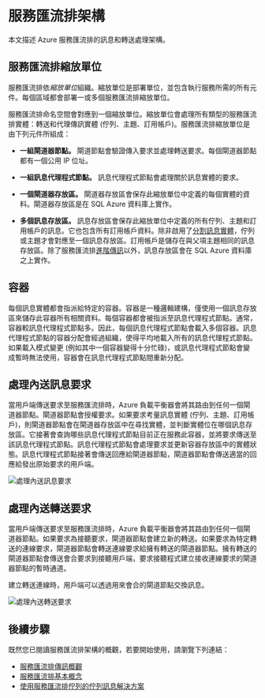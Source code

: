 <properties 
    pageTitle="服務匯流排架構 | Microsoft Azure"
    description="描述 Azure 服務匯流排的訊息和轉送處理架構。"
    services="service-bus"
    documentationCenter="na"
    authors="sethmanheim"
    manager="timlt"
    editor="" />
<tags 
    ms.service="service-bus"
    ms.devlang="na"
    ms.topic="get-started-article"
    ms.tgt_pltfrm="na"
    ms.workload="na"
    ms.date="07/11/2016"
    ms.author="sethm" />

# 服務匯流排架構

本文描述 Azure 服務匯流排的訊息和轉送處理架構。

## 服務匯流排縮放單位

服務匯流排依*縮放單位*組織。縮放單位是部署單位，並包含執行服務所需的所有元件。每個區域都會部署一或多個服務匯流排縮放單位。

服務匯流排命名空間會對應到一個縮放單位。縮放單位會處理所有類型的服務匯流排實體：轉送和代理傳訊實體 (佇列、主題、訂用帳戶)。服務匯流排縮放單位是由下列元件所組成：

- **一組閘道器節點。** 閘道節點會驗證傳入要求並處理轉送要求。每個閘道器節點都有一個公用 IP 位址。

- **一組訊息代理程式節點。** 訊息代理程式節點會處理關於訊息實體的要求。

- **一個閘道器存放區。** 閘道器存放區會保存此縮放單位中定義的每個實體的資料。閘道器存放區是在 SQL Azure 資料庫上實作。

- **多個訊息存放區。** 訊息存放區會保存此縮放單位中定義的所有佇列、主題和訂用帳戶的訊息。它也包含所有訂用帳戶資料。除非啟用了[分割訊息實體](../service-bus-messaging/service-bus-partitioning.md)，佇列或主題才會對應至一個訊息存放區。訂用帳戶是儲存在與父項主題相同的訊息存放區。除了服務匯流排[進階傳訊](../service-bus-messaging/service-bus-premium-messaging.md)以外，訊息存放區會在 SQL Azure 資料庫之上實作。

## 容器

每個訊息實體都會指派給特定的容器。容器是一種邏輯建構，僅使用一個訊息存放區來儲存此容器所有相關資料。每個容器都會被指派至訊息代理程式節點。通常，容器較訊息代理程式節點多。因此，每個訊息代理程式節點會載入多個容器。訊息代理程式節點的容器分配會經過組織，使得平均地載入所有的訊息代理程式節點。如果載入模式變更 (例如其中一個容器變得十分忙碌)，或訊息代理程式節點會變成暫時無法使用，容器會在訊息代理程式節點間重新分配。

## 處理內送訊息要求

當用戶端傳送要求至服務匯流排時，Azure 負載平衡器會將其路由到任何一個閘道器節點。閘道器節點會授權要求。如果要求考量訊息實體 (佇列、主題、訂用帳戶)，則閘道器節點會在閘道器存放區中在尋找實體，並判斷實體位在哪個訊息存放區。它接著會查詢哪些訊息代理程式節點目前正在服務此容器，並將要求傳送至該訊息代理程式節點。訊息代理程式節點會處理要求並更新容器存放區中的實體狀態。訊息代理程式節點接著會傳送回應給閘道器節點，閘道器節點會傳送適當的回應給發出原始要求的用戶端。

![處理內送訊息要求](./media/service-bus-architecture/IC690644.png)

## 處理內送轉送要求

當用戶端傳送要求至服務匯流排時，Azure 負載平衡器會將其路由到任何一個閘道器節點。如果要求為接聽要求，閘道器節點會建立新的轉送。如果要求為特定轉送的連線要求，閘道器節點會轉送連線要求給擁有轉送的閘道器節點。擁有轉送的閘道器節點會傳送會合要求到接聽用戶端，要求接聽程式建立接收連線要求的閘道器節點的暫時通道。

建立轉送連線時，用戶端可以透過用來會合的閘道節點交換訊息。

![處理內送轉送要求](./media/service-bus-architecture/IC690645.png)

## 後續步驟

既然您已閱讀服務匯流排架構的概觀，若要開始使用，請瀏覽下列連結：

- [服務匯流排傳訊概觀](../service-bus-messaging/service-bus-messaging-overview.md)
- [服務匯流排基本概念](service-bus-fundamentals-hybrid-solutions.md)
- [使用服務匯流排佇列的佇列訊息解決方案](../service-bus-messaging/service-bus-dotnet-multi-tier-app-using-service-bus-queues.md)

<!---HONumber=AcomDC_0928_2016-->